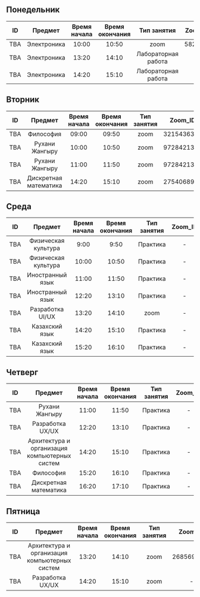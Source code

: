 ## Понедельник
|ID  |Предмет    |Время начала   |Время окончания   |Тип занятия |Zoom_ID   |Zoom_pass |Аудитория |Преподаватель    |
|----|:---------:|:-------------:|:----------------:|:----------:|:--------:|:--------:|:--------:|:----------:|
|TBA |Электроника                | 10:00 | 10:50 | zoom                | 5828662 | 987123456 | -   | Байдуалиева А. |
|TBA |Электроника                | 13:20 | 14:10 | Лабораторная работа | -       | -         | 203 | Байдуалиева А. |
|TBA |Электроника                | 14:20 | 15:10 | Лабораторная работа | -       | -         | 203 | Байдуалиева А. |

## Вторник
|ID  |Предмет    |Время начала   |Время окончания   |Тип занятия |Zoom_ID   |Zoom_pass |Аудитория |Преподаватель    |
|----|:---------:|:-------------:|:----------------:|:----------:|:--------:|:--------:|:--------:|:----------:|
|TBA |Философия             | 09:00 | 09:50 | zoom | 3215436300 | 987123456 | - | Муханова Г.Б.    |
|TBA |Рухани Жангыру        | 10:00 | 10:50 | zoom | 9728421361 | SeT9mP    | - | Кенжебаев Н.Т.   |
|TBA |Рухани Жангыру        | 11:00 | 11:50 | zoom | 9728421361 | SeT9mP    | - | Кенжебаев Н.Т.   |
|TBA |Дискретная математика | 14:20 | 15:10 | zoom | 2754068938 | 987123456 | - | Джумабекова Б.Ж. |

## Среда
|ID  |Предмет    |Время начала   |Время окончания   |Тип занятия |Zoom_ID   |Zoom_pass |Аудитория |Преподаватель    |
|----|:---------:|:-------------:|:----------------:|:----------:|:--------:|:--------:|:--------:|:----------:|
|TBA |Физическая культура           | 9:00   | 9:50   | Практика   | - | - | с/з | Болтаев С.Б |
|TBA |Физическая культура           | 10:00  | 10:50  | Практика   | - | - | с/з | Болтаев С.Б |
|TBA |Иностранный язык              | 11:00  | 11:50  | Практика   | - | - | 502 | Жакупова С  |
|TBA |Иностранный язык              | 12:20  | 13:10  | Практика   | - | - | 502 | Жакупова С  |
|TBA |Разработка UI/UX              | 13:20  | 14:10  | zoom       | - | - | -   | Курманбеккызы |
|TBA |Казахский язык                | 14:20  | 15:10  | Практика   | - | - | 301 | Дуйсембекова  |
|TBA |Казахский язык                | 15:20  | 16:10  | Практика   | - | - | 301 | Дуйсембекова  |

## Четверг
|ID  |Предмет    |Время начала   |Время окончания   |Тип занятия |Zoom_ID   |Zoom_pass |Аудитория |Преподаватель    |
|----|:---------:|:-------------:|:----------------:|:----------:|:--------:|:--------:|:--------:|:----------:|
|TBA |Рухани Жангыру                                | 11:00 | 11:50 | Практика | - | - | 501 | Кенжебаев Н.Т.    |
|TBA |Разработка UX/UX                              | 12:20 | 13:10 | Практика | - | - | 217 | Курманбеккызы     |
|TBA |Архитектура и организация компьютерных систем | 14:20 | 15:10 | Практика | - | - | 503 | Турмагамбетова Ф. |
|TBA |Философия                                     | 15:20 | 16:10 | Практика | - | - | 210 | Муханова Г.Б.     |
|TBA |Дискретная математика                         | 16:20 | 17:10 | Практика | - | - | 210 | Джумабекова Б.Ж   |

## Пятница
|ID  |Предмет    |Время начала   |Время окончания   |Тип занятия |Zoom_ID   |Zoom_pass |Аудитория |Преподаватель    |
|----|:---------:|:-------------:|:----------------:|:----------:|:--------:|:--------:|:--------:|:----------:|
|TBA |Архитектура и организация компьютерных систем | 13:20 | 14:10 | zoom | 2685698372 | 987123456 | - | Курманбеккызы |
|TBA |Разработка UX/UX                              | 14:20 | 15:10 | zoom | -          | -         | - | Курманбеккызы |
